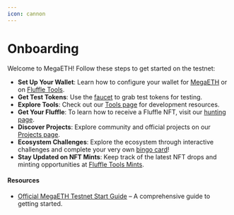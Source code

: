```yaml
---
icon: cannon
---
```


# Onboarding

Welcome to MegaETH! Follow these steps to get started on the testnet:

* **Set Up Your Wallet**: Learn how to configure your wallet for [MegaETH](https://testnet.megaeth.com/#4) or on [Fluffle Tools](https://www.fluffle.tools/#testnet).
* **Get Test Tokens**: Use the [faucet](https://testnet.megaeth.com/#2) to grab test tokens for testing.
* **Explore Tools**: Check out our [Tools page](../../community/ecosystem/tools.md) for development resources.
* **Get Your Fluffle**: To learn how to receive a Fluffle NFT, visit our [hunting page](hunting.md#not-holders).
* **Discover Projects**: Explore community and official projects on our [Projects page](../../community/ecosystem/projects.md).
* **Ecosystem Challenges**: Explore the ecosystem through interactive challenges and complete your very own [bingo card](https://www.fluffle.tools/#bingo)!
* **Stay Updated on NFT Mints**: Keep track of the latest NFT drops and minting opportunities at [Fluffle Tools Mints](https://www.fluffle.tools/mints).

#### Resources

* [Official MegaETH Testnet Start Guide](https://spark-list-d20.notion.site/MEGA-Testnet-Start-Guide-1bdad4014d53800184a3d9d14586e76f) – A comprehensive guide to getting started.
